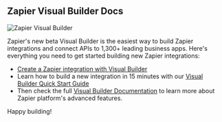 ## Zapier Visual Builder Docs

![Zapier Visual Builder](https://zapier.github.io/visual-builder/assets/images/visual-builder-header.svg)

Zapier's new beta Visual Builder is the easiest way to build Zapier integrations and connect APIs to 1,300+ leading business apps. Here's everything you need to get started building new Zapier integrations:

- [Create a Zapier integration with Visual Builder](https://zapier.com/app/developer/)
- Learn how to build a new integration in 15 minutes with our [Visual Builder Quick Start Guide](https://zapier.github.io/visual-builder/quickstart/introduction)
- Then check the full [Visual Builder Documentation](https://zapier.github.io/visual-builder/docs/intro) to learn more about Zapier platform's advanced features.

Happy building!
